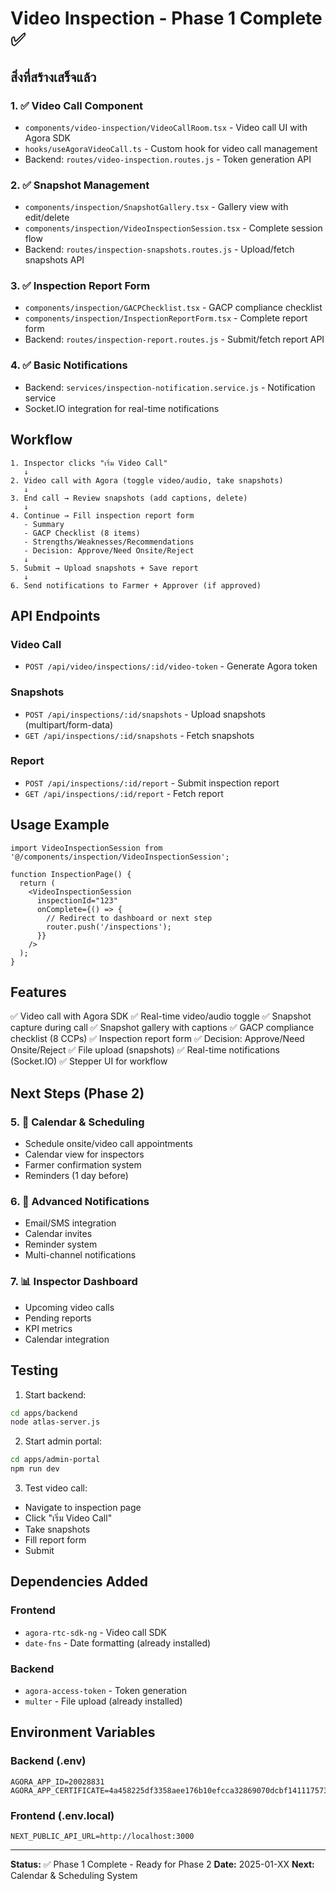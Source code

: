 # Video Inspection - Phase 1 Complete ✅

## สิ่งที่สร้างเสร็จแล้ว

### 1. ✅ Video Call Component
- `components/video-inspection/VideoCallRoom.tsx` - Video call UI with Agora SDK
- `hooks/useAgoraVideoCall.ts` - Custom hook for video call management
- Backend: `routes/video-inspection.routes.js` - Token generation API

### 2. ✅ Snapshot Management
- `components/inspection/SnapshotGallery.tsx` - Gallery view with edit/delete
- `components/inspection/VideoInspectionSession.tsx` - Complete session flow
- Backend: `routes/inspection-snapshots.routes.js` - Upload/fetch snapshots API

### 3. ✅ Inspection Report Form
- `components/inspection/GACPChecklist.tsx` - GACP compliance checklist
- `components/inspection/InspectionReportForm.tsx` - Complete report form
- Backend: `routes/inspection-report.routes.js` - Submit/fetch report API

### 4. ✅ Basic Notifications
- Backend: `services/inspection-notification.service.js` - Notification service
- Socket.IO integration for real-time notifications

## Workflow

```
1. Inspector clicks "เริ่ม Video Call"
   ↓
2. Video call with Agora (toggle video/audio, take snapshots)
   ↓
3. End call → Review snapshots (add captions, delete)
   ↓
4. Continue → Fill inspection report form
   - Summary
   - GACP Checklist (8 items)
   - Strengths/Weaknesses/Recommendations
   - Decision: Approve/Need Onsite/Reject
   ↓
5. Submit → Upload snapshots + Save report
   ↓
6. Send notifications to Farmer + Approver (if approved)
```

## API Endpoints

### Video Call
- `POST /api/video/inspections/:id/video-token` - Generate Agora token

### Snapshots
- `POST /api/inspections/:id/snapshots` - Upload snapshots (multipart/form-data)
- `GET /api/inspections/:id/snapshots` - Fetch snapshots

### Report
- `POST /api/inspections/:id/report` - Submit inspection report
- `GET /api/inspections/:id/report` - Fetch report

## Usage Example

```tsx
import VideoInspectionSession from '@/components/inspection/VideoInspectionSession';

function InspectionPage() {
  return (
    <VideoInspectionSession
      inspectionId="123"
      onComplete={() => {
        // Redirect to dashboard or next step
        router.push('/inspections');
      }}
    />
  );
}
```

## Features

✅ Video call with Agora SDK
✅ Real-time video/audio toggle
✅ Snapshot capture during call
✅ Snapshot gallery with captions
✅ GACP compliance checklist (8 CCPs)
✅ Inspection report form
✅ Decision: Approve/Need Onsite/Reject
✅ File upload (snapshots)
✅ Real-time notifications (Socket.IO)
✅ Stepper UI for workflow

## Next Steps (Phase 2)

### 5. 📅 Calendar & Scheduling
- Schedule onsite/video call appointments
- Calendar view for inspectors
- Farmer confirmation system
- Reminders (1 day before)

### 6. 🔔 Advanced Notifications
- Email/SMS integration
- Calendar invites
- Reminder system
- Multi-channel notifications

### 7. 📊 Inspector Dashboard
- Upcoming video calls
- Pending reports
- KPI metrics
- Calendar integration

## Testing

1. Start backend:
```bash
cd apps/backend
node atlas-server.js
```

2. Start admin portal:
```bash
cd apps/admin-portal
npm run dev
```

3. Test video call:
- Navigate to inspection page
- Click "เริ่ม Video Call"
- Take snapshots
- Fill report form
- Submit

## Dependencies Added

### Frontend
- `agora-rtc-sdk-ng` - Video call SDK
- `date-fns` - Date formatting (already installed)

### Backend
- `agora-access-token` - Token generation
- `multer` - File upload (already installed)

## Environment Variables

### Backend (.env)
```env
AGORA_APP_ID=20028831
AGORA_APP_CERTIFICATE=4a458225df3358aee176b10efcca32869070dcbf1411175731e8639402e90d3b
```

### Frontend (.env.local)
```env
NEXT_PUBLIC_API_URL=http://localhost:3000
```

---

**Status:** ✅ Phase 1 Complete - Ready for Phase 2
**Date:** 2025-01-XX
**Next:** Calendar & Scheduling System
